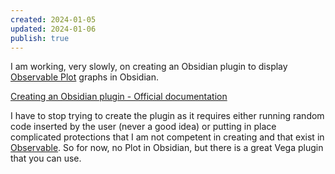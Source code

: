 ```yaml
---
created: 2024-01-05
updated: 2024-01-06
publish: true
---
```

I am working, very slowly, on creating an Obsidian plugin to display [Observable Plot](https://observablehq.com/plot/) graphs in Obsidian.

[Creating an Obsidian plugin - Official documentation](https://docs.obsidian.md/Plugins/Getting+started/Build+a+plugin)

I have to stop trying to create the plugin as it requires either running random code inserted by the user (never a good idea) or putting in place complicated protections that I am not competent in creating and that exist in [Observable](https://observablehq.com/). So for now, no Plot in Obsidian, but there is a great Vega plugin that you can use. 